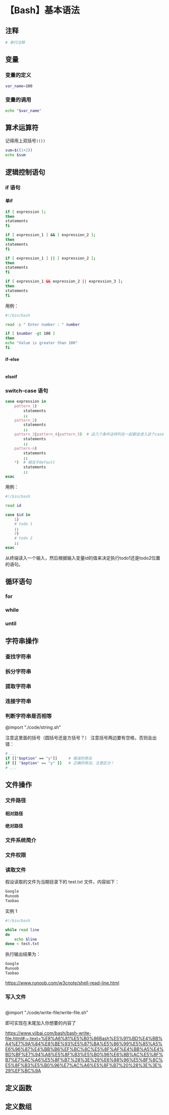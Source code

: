 # 【Bash】基本语法

## 注释

```bash
# 单行注释
```

## 变量

### 变量的定义

```bash
var_name=100
```

### 变量的调用

```bash
echo "$var_name"
```

## 算术运算符

记得用上双括号`(())`

```bash
sum=$((1+2))
echo $sum
```

## 逻辑控制语句

### if 语句

#### 单if

```bash
if [ expression ];  
then  
statements  
fi
```

```bash
if [ expression_1 ] && [ expression_2 ];  
then  
statements  
fi
```

```bash
if [ expression_1 ] || [ expression_2 ];  
then  
statements  
fi
```

```bash
if [ expression_1 && expression_2 || expression_3 ];  
then  
statements  
fi
```

用例：

```bash
#!/bin/bash  

read -p " Enter number : " number  

if [ $number -gt 100 ]  
then  
echo "Value is greater than 100"  
fi
```

#### if-else

```bash

```

#### elseif



### switch-case 语句

```bash
case expression in  
    pattern_1)  
        statements  
        ;;  
    pattern_2)  
        statements  
        ;;  
    pattern_3|pattern_4|pattern_5)  # 这几个条件这样列在一起都会进入这个case分支
        statements  
        ;;  
    pattern-n)  
        statements  
        ;;  
    *)  # 相当于default
        statements  
        ;;  
esac
```

用例：

```bash
#!/bin/bash

read id

case $id in
    1)
    # todo 1
    ;;
    2)
    # todo 2
    ;;
esac
```

从终端读入一个输入，然后根据输入变量id的值来决定执行todo1还是todo2位置的语句。

## 循环语句

### for

### while

### until

## 字符串操作

### 查找字符串

### 拆分字符串

### 提取字符串

### 连接字符串

### 判断字符串是否相等

@import "./code/string.sh"

注意这里面的括号（圆括号还是方括号？）
注意括号两边要有空格，否则会出错：

```bash
# ...
if [["$option" == "y"]]     # 错误的用法
if [[ "$option" == "y" ]]   # 正确的用法，注意区分！
# ...
```

## 文件操作

### 文件路径

#### 相对路径

#### 绝对路径

### 文件系统简介

### 文件权限

### 读取文件

假设读取的文件为当期目录下的 test.txt 文件，内容如下：

```bash
Google 
Runoob
Taobao
```

实例 1
```bash
#!/bin/bash

while read line
do
    echo $line
done < test.txt
```

执行输出结果为：

```bash
Google
Runoob
Taobao
```

https://www.runoob.com/w3cnote/shell-read-line.html

### 写入文件

```bash

```

@import "./code/write-file/write-file.sh"

即可实现在末尾加入你想要的内容了

https://www.yiibai.com/bash/bash-write-file.html#:~:text=%E8%A6%81%E5%B0%86Bash%E5%91%BD%E4%BB%A4%E7%9A%84%E8%BE%93%E5%87%BA%E5%86%99%E5%85%A5%E6%96%87%E4%BB%B6%EF%BC%8C%E5%8F%AF%E4%BB%A5%E4%BD%BF%E7%94%A8%E5%8F%B3%E5%B0%96%E6%8B%AC%E5%8F%B7%E7%AC%A6%E5%8F%B7,%28%3E%29%E6%88%96%E5%8F%8C%E5%8F%B3%E5%B0%96%E7%AC%A6%E5%8F%B7%20%28%3E%3E%29%EF%BC%9A

## 定义函数

## 定义数组
